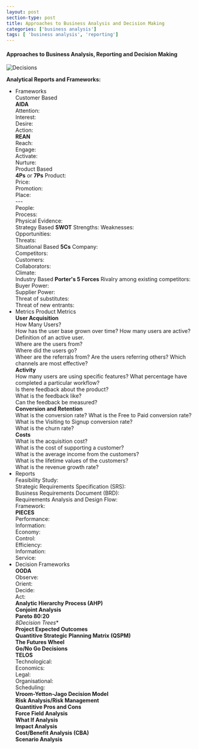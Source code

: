 ```yaml
---
layout: post
section-type: post
title: Approaches to Business Analysis and Decision Making
categories: ['business analysis']
tags: [ 'business analysis', 'reporting']
---
```



#### Approaches to Business Analysis, Reporting and Decision Making

![Decisions](/img/decisions.png "Decision Making")

**Analytical Reports and Frameworks:**  
- Frameworks   
	Customer Based  
		**AIDA**  
			Attention:  
			Interest:  
			Desire:  
			Action:  
		**REAN**  
			Reach:  
			Engage:  
			Activate:  
			Nurture:  
	Product Based  
		**4Ps** or **7Ps**
			Product:  
			Price:  
			Promotion:  
			Place:  
			---  
			People:  
			Process:  
			Physical Evidence:  
	Strategy Based
		**SWOT**
			Strengths:
			Weaknesses:  
			Opportunities:  
			Threats:  
	Situational Based
		**5Cs**
			Company:  
			Competitors:  
			Customers:  
			Collaborators:  
			Climate:  
	Industry Based
		**Porter's 5 Forces**
			Rivalry among existing competitors:  
			Buyer Power:  
			Supplier Power:  
			Threat of substitutes:  
			Threat of new entrants:  
- Metrics
	Product Metrics  
		**User Acquisition**  
			How Many Users?  
			How has the user base grown over time?
			How many users are active?  
			Definition of an active user.  
			Where are the users from?  
			Where did the users go?  
			Wheer are the referrals from?
			Are the users referring others?
			Which channels are most effective?  
		**Activity**  
			How many users are using specific features?
			What percentage have completed a particular workflow?  
			Is there feedback about the product?  
			What is the feedback like?  
			Can the feedback be measured?  
		**Conversion and Retention**  
			What is the conversion rate?
			What is the Free to Paid conversion rate?
			What is the Visiting to Signup conversion rate?  
			What is the churn rate?  
		**Costs**  
			What is the acquisition cost?  
			What is the cost of supporting a customer?  
			What is the average income from the customers?  
			What is the lifetime values of the customers?  
			What is the revenue growth rate?  
- Reports  
	Feasibility Study:  
	Strategic Requirements Specification (SRS):  
	Business Requirements Document (BRD):  
	Requirements Analysis and Design Flow:  
	Framework:  
		**PIECES**  
			Performance:  
			Information:  
			Economy:  
			Control:  
			Efficiency:  
			Information:  
			Service:  
- Decision Frameworks  
	**OODA**  
		Observe:  
		Orient:  
		Decide:  
		Act:  
	**Analytic Hierarchy Process (AHP)**  
	**Conjoint Analysis**  
	**Pareto 80:20**  
	*8Decision Trees**  
	**Project Expected Outcomes**  
	**Quantitive Strategic Planning Matrix (QSPM)**  
	**The Futures Wheel**  
	**Go/No Go Decisions**  
	**TELOS**  
		Technological:  
		Economics:  
		Legal:  
		Organisational:  
		Scheduling:  
	**Vroom-Yetton-Jago Decision Model**  
	**Risk Analysis/Risk Management**  
	**Quantitive Pros and Cons**  
	**Force Field Analysis**  
	**What If Analysis**  
	**Impact Analysis**  
	**Cost/Benefit Analysis (CBA)**  
	**Scenario Analysis**  


